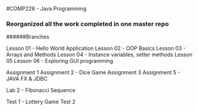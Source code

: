 #COMP228 - Java Programming

### Reorganized all the work completed in one master repo


######Branches

Lesson 01 - Hello World Application
Lesson 02 - OOP Basics 
Lesson 03 - Arrays and Methods
Lesson 04 - Instance variables, setter methods
Lesson 05 
Lesson 06 - Exploring GUI programming

Assignment 1
Assignment 2 - Dice Game
Assignment 3 
Assignment 5 - JAVA FX & JDBC

Lab 2 - Fibonacci Sequence

Test 1 - Lottery Game
Test 2 
